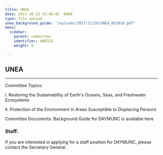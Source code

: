 ```yaml
---
title: UNEA
date: 2017-10-15 15:48:42 -0400
type: file upload
unea_background_guide: "/uploads/2017/11/26/UNEA_BG2018.pdf"
menu:
  sidebar:
    parent: committee
    identifier: UNESCO
    weight: 9

---
```

## UNEA

---

Committee Topics:

I. Restoring the Sustainability of Earth's Oceans, Seas, and Freshwater Ecosystems

II. Protection of the Environment in Areas Susceptible to Displacing Persons

Committee Documents: Background Guide for DAYMUNC is available here 

### Staff:

If you are interested in applying for a staff position for DAYMUNC, please contact the Secretary General.